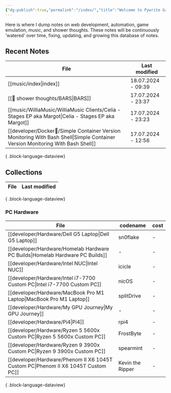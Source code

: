 ```yaml
---
{"dg-publish":true,"permalink":"/index/","title":"Welcome to Pywrite Garden","tags":["gardenEntry"]}
---
```



Here is where I dump notes on web development, automation, game emulation, music, and shower thoughts. These notes will be continuously 'watered' over time, fixing, updating, and growing this database of notes. 

## Recent Notes
| File                                                                                                                               | Last modified      |
| ---------------------------------------------------------------------------------------------------------------------------------- | ------------------ |
| [[music/index\|index]]                                                                                                          | 18.07.2024 - 09:39 |
| [[🚿 shower thoughts/BARS\|BARS]]                                                                                               | 17.07.2024 - 23:37 |
| [[music/WilliaMusic/WilliaMusic Clients/Celia - Stages EP aka Margot\|Celia - Stages EP aka Margot]]                            | 17.07.2024 - 23:23 |
| [[developer/Docker🐳/Simple Container Version Monitoring With Bash Shell\|Simple Container Version Monitoring With Bash Shell]] | 17.07.2024 - 12:56 |

{ .block-language-dataview}

## Collections
| File | Last modified |
| ---- | ------------- |

{ .block-language-dataview}

### PC Hardware
| File                                                                                 | codename         | cost |
| ------------------------------------------------------------------------------------ | ---------------- | ---- |
| [[developer/Hardware/Dell G5 Laptop\|Dell G5 Laptop]]                             | sn0flake         | \-   |
| [[developer/Hardware/Homelab Hardware PC Builds\|Homelab Hardware PC Builds]]     | \-               | \-   |
| [[developer/Hardware/Intel NUC\|Intel NUC]]                                       | icicle           | \-   |
| [[developer/Hardware/Intel i7-7700 Custom PC\|Intel i7-7700 Custom PC]]           | nicOS            | \-   |
| [[developer/Hardware/MacBook Pro M1 Laptop\|MacBook Pro M1 Laptop]]               | splitDrive       | \-   |
| [[developer/Hardware/My GPU Journey\|My GPU Journey]]                             | \-               | \-   |
| [[developer/Hardware/Pi4\|Pi4]]                                                   | rpi4             | \-   |
| [[developer/Hardware/Ryzen 5 5600x Custom PC\|Ryzen 5 5600x Custom PC]]           | FrostByte        | \-   |
| [[developer/Hardware/Ryzen 9 3900x Custom PC\|Ryzen 9 3900x Custom PC]]           | spearmint        | \-   |
| [[developer/Hardware/Phenom II X6 1045T Custom PC\|Phenom II X6 1045T Custom PC]] | Kevin the Ripper | \-   |

{ .block-language-dataview}
